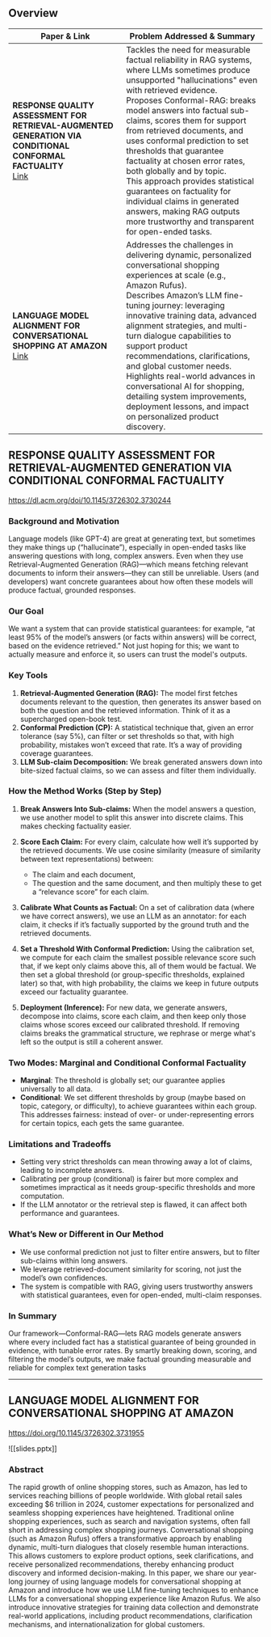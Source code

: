 
## Overview

| Paper & Link | Problem Addressed & Summary |
|---|---|
| **RESPONSE QUALITY ASSESSMENT FOR RETRIEVAL-AUGMENTED GENERATION VIA CONDITIONAL CONFORMAL FACTUALITY**<br>[Link](https://dl.acm.org/doi/10.1145/3726302.3730244) | Tackles the need for measurable factual reliability in RAG systems, where LLMs sometimes produce unsupported "hallucinations" even with retrieved evidence.<br>Proposes Conformal-RAG: breaks model answers into factual sub-claims, scores them for support from retrieved documents, and uses conformal prediction to set thresholds that guarantee factuality at chosen error rates, both globally and by topic.<br>This approach provides statistical guarantees on factuality for individual claims in generated answers, making RAG outputs more trustworthy and transparent for open-ended tasks. |
| **LANGUAGE MODEL ALIGNMENT FOR CONVERSATIONAL SHOPPING AT AMAZON**<br>[Link](https://doi.org/10.1145/3726302.3731955) | Addresses the challenges in delivering dynamic, personalized conversational shopping experiences at scale (e.g., Amazon Rufus).<br>Describes Amazon’s LLM fine-tuning journey: leveraging innovative training data, advanced alignment strategies, and multi-turn dialogue capabilities to support product recommendations, clarifications, and global customer needs.<br>Highlights real-world advances in conversational AI for shopping, detailing system improvements, deployment lessons, and impact on personalized product discovery. |

## RESPONSE QUALITY ASSESSMENT FOR RETRIEVAL-AUGMENTED GENERATION VIA CONDITIONAL CONFORMAL FACTUALITY
https://dl.acm.org/doi/10.1145/3726302.3730244

### **Background and Motivation**

Language models (like GPT-4) are great at generating text, but sometimes they make things up (“hallucinate”), especially in open-ended tasks like answering questions with long, complex answers. Even when they use Retrieval-Augmented Generation (RAG)—which means fetching relevant documents to inform their answers—they can still be unreliable. Users (and developers) want concrete guarantees about how often these models will produce factual, grounded responses.

### **Our Goal**

We want a system that can provide statistical guarantees: for example, “at least 95% of the model’s answers (or facts within answers) will be correct, based on the evidence retrieved.” Not just hoping for this; we want to actually measure and enforce it, so users can trust the model's outputs.

### **Key Tools**

1. **Retrieval-Augmented Generation (RAG):** The model first fetches documents relevant to the question, then generates its answer based on both the question and the retrieved information. Think of it as a supercharged open-book test.
2. **Conformal Prediction (CP):** A statistical technique that, given an error tolerance (say 5%), can filter or set thresholds so that, with high probability, mistakes won’t exceed that rate. It’s a way of providing coverage guarantees.
3. **LLM Sub-claim Decomposition:** We break generated answers down into bite-sized factual claims, so we can assess and filter them individually.

### **How the Method Works (Step by Step)**

1. **Break Answers Into Sub-claims:** When the model answers a question, we use another model to split this answer into discrete claims. This makes checking factuality easier.
    
2. **Score Each Claim:** For every claim, calculate how well it’s supported by the retrieved documents. We use cosine similarity (measure of similarity between text representations) between:
    
    - The claim and each document,
    - The question and the same document, and then multiply these to get a “relevance score” for each claim.
3. **Calibrate What Counts as Factual:** On a set of calibration data (where we have correct answers), we use an LLM as an annotator: for each claim, it checks if it’s factually supported by the ground truth and the retrieved documents.
    
4. **Set a Threshold With Conformal Prediction:** Using the calibration set, we compute for each claim the smallest possible relevance score such that, if we kept only claims above this, all of them would be factual. We then set a global threshold (or group-specific thresholds, explained later) so that, with high probability, the claims we keep in future outputs exceed our factuality guarantee.
    
5. **Deployment (Inference):** For new data, we generate answers, decompose into claims, score each claim, and then keep only those claims whose scores exceed our calibrated threshold. If removing claims breaks the grammatical structure, we rephrase or merge what's left so the output is still a coherent answer.
    

### **Two Modes: Marginal and Conditional Conformal Factuality**

- **Marginal**: The threshold is globally set; our guarantee applies universally to all data.
- **Conditional**: We set different thresholds by group (maybe based on topic, category, or difficulty), to achieve guarantees within each group. This addresses fairness: instead of over- or under-representing errors for certain topics, each gets the same guarantee.

### **Limitations and Tradeoffs**

- Setting very strict thresholds can mean throwing away a lot of claims, leading to incomplete answers.
- Calibrating per group (conditional) is fairer but more complex and sometimes impractical as it needs group-specific thresholds and more computation.
- If the LLM annotator or the retrieval step is flawed, it can affect both performance and guarantees.

### **What’s New or Different in Our Method**

- We use conformal prediction not just to filter entire answers, but to filter sub-claims within long answers.
- We leverage retrieved-document similarity for scoring, not just the model’s own confidences.
- The system is compatible with RAG, giving users trustworthy answers with statistical guarantees, even for open-ended, multi-claim responses.

### **In Summary**

Our framework—Conformal-RAG—lets RAG models generate answers where every included fact has a statistical guarantee of being grounded in evidence, with tunable error rates. By smartly breaking down, scoring, and filtering the model’s outputs, we make factual grounding measurable and reliable for complex text generation tasks

------

## LANGUAGE MODEL ALIGNMENT FOR CONVERSATIONAL SHOPPING AT AMAZON
https://doi.org/10.1145/3726302.3731955

![[slides.pptx]]

### Abstract
The rapid growth of online shopping stores, such as Amazon, has led to services reaching billions of people worldwide. With global retail sales exceeding $6 trillion in 2024, customer expectations for personalized and seamless shopping experiences have heightened. Traditional online shopping experiences, such as search and navigation systems, often fall short in addressing complex shopping journeys. Conversational shopping (such as Amazon Rufus) offers a transformative approach by enabling dynamic, multi-turn dialogues that closely resemble human interactions. This allows customers to explore product options, seek clarifications, and receive personalized recommendations, thereby enhancing product discovery and informed decision-making. In this paper, we share our year-long journey of using language models for conversational shopping at Amazon and introduce how we use LLM fine-tuning techniques to enhance LLMs for a conversational shopping experience like Amazon Rufus. We also introduce innovative strategies for training data collection and demonstrate real-world applications, including product recommendations, clarification mechanisms, and internationalization for global customers.

